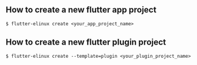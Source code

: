 ## How to create a new flutter app project
```Shell
$ flutter-elinux create <your_app_project_name>
```

## How to create a new flutter plugin project
```Shell
$ flutter-elinux create --template=plugin <your_plugin_project_name>
```